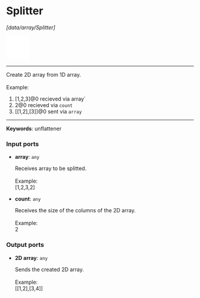 # Splitter

_[data/array/Splitter]_

![icon](</assets/icons/cbb85c56-3c8f-4e5e-afdd-a9dd9e84385d.png>)

---

Create 2D array from 1D array.<br>
<br>
Example:<br>
1. [1,2,3]@0 recieved via  array`<br>
2. 2@0 recieved via  `count`<br>
3.  [[1,2],[3]]@0 sent via `array` <br>

---

__Keywords__: unflattener

### Input ports

* __array__: ` any `

    Receives array to be splitted.<br>
    <br>
    Example:<br>
    [1,2,3,2]<br>


* __count__: ` any `

    Receives the size of the columns of the 2D array.<br>
    <br>
    Example:<br>
    2<br>

### Output ports

* __2D array__: ` any `

    Sends the created 2D array.<br>
    <br>
    Example:<br>
    [[1,2],[3,4]]<br>

